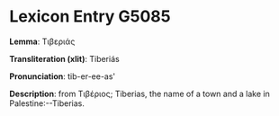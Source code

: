 # Lexicon Entry G5085

**Lemma**: Τιβεριάς

**Transliteration (xlit)**: Tiberiás

**Pronunciation**: tib-er-ee-as'

**Description**:
from Τιβέριος; Tiberias, the name of a town and a lake in Palestine:--Tiberias.
